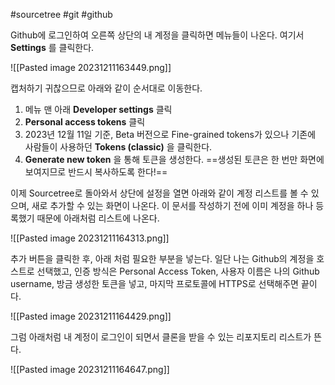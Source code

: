 #sourcetree #git #github

Github에 로그인하여 오른쪽 상단의 내 계정을 클릭하면 메뉴들이 나온다. 여기서 **Settings** 를 클릭한다.

![[Pasted image 20231211163449.png]]

캡처하기 귀찮으므로 아래와 같이 순서대로 이동한다.

1. 메뉴 맨 아래 **Developer settings** 클릭
2. **Personal access tokens** 클릭
3. 2023년 12월 11일 기준, Beta 버전으로 Fine-grained tokens가 있으나 기존에 사람들이 사용하던 **Tokens (classic)** 을 클릭한다.
4. **Generate new token** 을 통해 토큰을 생성한다. ==생성된 토큰은 한 번만 화면에 보여지므로 반드시 복사하도록 한다!==

이제 Sourcetree로 돌아와서 상단에 설정을 열면 아래와 같이 계정 리스트를 볼 수 있으며, 새로 추가할 수 있는 화면이 나온다. 이 문서를 작성하기 전에 이미 계정을 하나 등록했기 때문에 아래처럼 리스트에 나온다.

![[Pasted image 20231211164313.png]]

추가 버튼을 클릭한 후, 아래 처럼 필요한 부분을 넣는다. 일단 나는 Github의 계정을 호스트로 선택했고, 인증 방식은 Personal Access Token, 사용자 이름은 나의 Github username, 방금 생성한 토큰을 넣고, 마지막 프로토콜에 HTTPS로 선택해주면 끝이다.

![[Pasted image 20231211164429.png]]

그럼 아래처럼 내 계정이 로그인이 되면서 클론을 받을 수 있는 리포지토리 리스트가 뜬다.

![[Pasted image 20231211164647.png]]